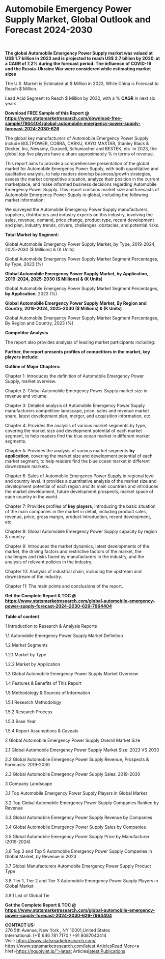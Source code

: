 <h1>Automobile Emergency Power Supply Market, Global Outlook and Forecast 2024-2030</h1><br/><p><strong>The global Automobile Emergency Power Supply market was valued at US$ 1.7 billion in 2023 and is projected to reach US$ 2.7 billion by 2030, at a <strong>CAGR</strong> of 7.2% during the forecast period. The influence of COVID-19 and the Russia-Ukraine War were considered while estimating market sizes</strong></p><p>The U.S. Market is Estimated at $ Million in 2023, While China is Forecast to Reach $ Million.</p><p>Lead Acid Segment to Reach $ Million by 2030, with a % <strong>CAGR</strong> in next six years.</p><p><strong>Download FREE Sample of this Report @ <a href="https://www.statsmarketresearch.com/download-free-sample/7964404/global-automobile-emergency-power-supply-forecast-2024-2030-626">https://www.statsmarketresearch.com/download-free-sample/7964404/global-automobile-emergency-power-supply-forecast-2024-2030-626</a></strong></p><p>The global key manufacturers of Automobile Emergency Power Supply include BOLTPOWER, COBRA, CARKU, KAYO MAXTAR, Stanley Black & Decker, Inc, Newsmy, Duracell, Schumacher and BESTEK, etc. in 2023, the global top five players have a share approximately % in terms of revenue.</p><p>This report aims to provide a comprehensive presentation of the global market for Automobile Emergency Power Supply, with both quantitative and qualitative analysis, to help readers develop business/growth strategies, assess the market competitive situation, analyze their position in the current marketplace, and make informed business decisions regarding Automobile Emergency Power Supply. This report contains market size and forecasts of Automobile Emergency Power Supply in global, including the following market information:</p><p>We surveyed the Automobile Emergency Power Supply manufacturers, suppliers, distributors and industry experts on this industry, involving the sales, revenue, demand, price change, product type, recent development and plan, industry trends, drivers, challenges, obstacles, and potential risks.</p><p><strong>Total Market by Segment:</strong></p><p>Global Automobile Emergency Power Supply Market, by Type, 2019-2024, 2025-2030 ($ Millions) & (K Units)</p><p>Global Automobile Emergency Power Supply Market Segment Percentages, by Type, 2023 (%)</p><p><strong>Global Automobile Emergency Power Supply Market, <strong>by Application</strong>, 2019-2024, 2025-2030 ($ Millions) & (K Units)</strong></p><p>Global Automobile Emergency Power Supply Market Segment Percentages, <strong>by Application</strong>, 2023 (%)</p><p><strong>Global Automobile Emergency Power Supply Market, By Region and Country, 2019-2024, 2025-2030 ($ Millions) & (K Units)</strong></p><p>Global Automobile Emergency Power Supply Market Segment Percentages, By Region and Country, 2023 (%)</p><p><strong>Competitor Analysis</strong></p><p>The report also provides analysis of leading market participants including:</p><p><strong>Further, the report presents profiles of competitors in the market, <strong>key players</strong> include:</strong></p><p><strong>Outline of Major Chapters:</strong></p><p>Chapter 1: Introduces the definition of Automobile Emergency Power Supply, market overview.</p><p>Chapter 2: Global Automobile Emergency Power Supply market size in revenue and volume.</p><p>Chapter 3: Detailed analysis of Automobile Emergency Power Supply manufacturers competitive landscape, price, sales and revenue market share, latest development plan, merger, and acquisition information, etc.</p><p>Chapter 4: Provides the analysis of various market segments by type, covering the market size and development potential of each market segment, to help readers find the blue ocean market in different market segments.</p><p>Chapter 5: Provides the analysis of various market segments <strong>by application</strong>, covering the market size and development potential of each market segment, to help readers find the blue ocean market in different downstream markets.</p><p>Chapter 6: Sales of Automobile Emergency Power Supply in regional level and country level. It provides a quantitative analysis of the market size and development potential of each region and its main countries and introduces the market development, future development prospects, market space of each country in the world.</p><p>Chapter 7: Provides profiles of <strong>key players</strong>, introducing the basic situation of the main companies in the market in detail, including product sales, revenue, price, gross margin, product introduction, recent development, etc.</p><p>Chapter 8: Global Automobile Emergency Power Supply capacity by region & country.</p><p>Chapter 9: Introduces the market dynamics, latest developments of the market, the driving factors and restrictive factors of the market, the challenges and risks faced by manufacturers in the industry, and the analysis of relevant policies in the industry.</p><p>Chapter 10: Analysis of industrial chain, including the upstream and downstream of the industry.</p><p>Chapter 11: The main points and conclusions of the report.</p><div><b>Get the Complete Report & TOC @ <a href="https://www.statsmarketresearch.com/global-automobile-emergency-power-supply-forecast-2024-2030-626-7964404">https://www.statsmarketresearch.com/global-automobile-emergency-power-supply-forecast-2024-2030-626-7964404</a></b></div><br><b>Table of content</b><p>1 Introduction to Research & Analysis Reports<br />
 
  1.1 Automobile Emergency Power Supply Market Definition<br />
 
  1.2 Market Segments<br />
 
  1.2.1 Market by Type<br />
 
  1.2.2 Market by Application<br />
 
  1.3 Global Automobile Emergency Power Supply Market Overview<br />
 
  1.4 Features & Benefits of This Report<br />
 
  1.5 Methodology & Sources of Information<br />
 
  1.5.1 Research Methodology<br />
 
  1.5.2 Research Process<br />
 
  1.5.3 Base Year<br />
 
  1.5.4 Report Assumptions & Caveats<br />
 
 2 Global Automobile Emergency Power Supply Overall Market Size<br />
 
  2.1 Global Automobile Emergency Power Supply Market Size: 2023 VS 2030<br />
 
  2.2 Global Automobile Emergency Power Supply Revenue, Prospects & Forecasts: 2019-2030<br />
 
  2.3 Global Automobile Emergency Power Supply Sales: 2019-2030<br />
 
 3 Company Landscape<br />
 
  3.1 Top Automobile Emergency Power Supply Players in Global Market<br />
 
  3.2 Top Global Automobile Emergency Power Supply Companies Ranked by Revenue<br />
 
  3.3 Global Automobile Emergency Power Supply Revenue by Companies<br />
 
  3.4 Global Automobile Emergency Power Supply Sales by Companies<br />
 
  3.5 Global Automobile Emergency Power Supply Price by Manufacturer (2019-2024)<br />
 
  3.6 Top 3 and Top 5 Automobile Emergency Power Supply Companies in Global Market, by Revenue in 2023<br />
 
  3.7 Global Manufacturers Automobile Emergency Power Supply Product Type<br />
 
  3.8 Tier 1, Tier 2 and Tier 3 Automobile Emergency Power Supply Players in Global Market<br />
 
  3.8.1 List of Global Tie<br><div><b>Get the Complete Report & TOC @ <a href="https://www.statsmarketresearch.com/global-automobile-emergency-power-supply-forecast-2024-2030-626-7964404">https://www.statsmarketresearch.com/global-automobile-emergency-power-supply-forecast-2024-2030-626-7964404</a></b></div></p> <b>CONTACT US:</b><br>276 5th Avenue, New York , NY 10001,United States<br>International: (+1) 646 781 7170 / +91 8087042414<br>Visit: <a href="https://www.statsmarketresearch.com/">https://www.statsmarketresearch.com/</a><br><a href="https://gyeongbokgung.com">https://www.statsmarketresearch.com/</a><a href="https://hallyeomaritime.com">latest Articles</a><a href="https://jingwansa.com">Read More</a><a href=https://nguoiviet.jp/">latest Articles</a><a href="https://www.intelmarketresearch.com/">latest Publications</a>